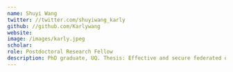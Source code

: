 ```yaml
---
name: Shuyi Wang
twitter: //twitter.com/shuyiwang_karly
github: //github.com/Karlywang
website: 
image: /images/karly.jpeg
scholar: 
role: Postdoctoral Research Fellow
description: PhD graduate, UQ. Thesis: Effective and secure federated online learning to rank.  
---
```

